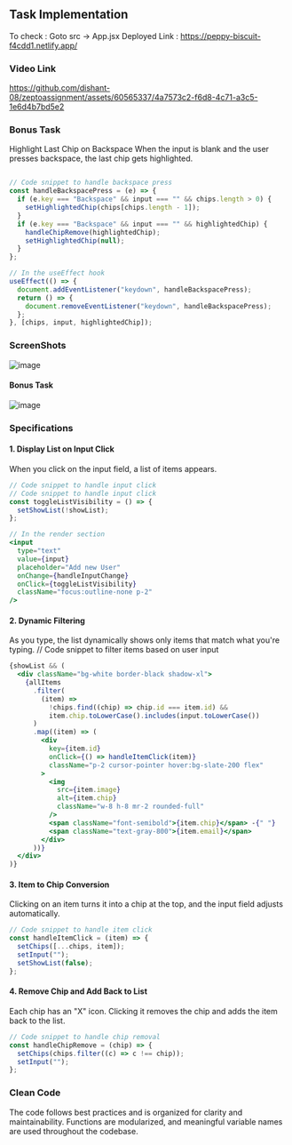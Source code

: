 ## Task Implementation

To check : Goto  src -> App.jsx
Deployed Link :  https://peppy-biscuit-f4cdd1.netlify.app/

### Video Link



https://github.com/dishant-08/zeptoassignment/assets/60565337/4a7573c2-f6d8-4c71-a3c5-1e6d4b7bd5e2




### Bonus Task

Highlight Last Chip on Backspace
When the input is blank and the user presses backspace, the last chip gets highlighted.

``` jsx

// Code snippet to handle backspace press
const handleBackspacePress = (e) => {
  if (e.key === "Backspace" && input === "" && chips.length > 0) {
    setHighlightedChip(chips[chips.length - 1]);
  }
  if (e.key === "Backspace" && input === "" && highlightedChip) {
    handleChipRemove(highlightedChip);
    setHighlightedChip(null);
  }
};

// In the useEffect hook
useEffect(() => {
  document.addEventListener("keydown", handleBackspacePress);
  return () => {
    document.removeEventListener("keydown", handleBackspacePress);
  };
}, [chips, input, highlightedChip]);


```
### ScreenShots

![image](https://github.com/dishant-08/zeptoassignment/assets/60565337/b94ffcff-50e1-43d2-876c-8811412dc471)


#### Bonus Task
![image](https://github.com/dishant-08/zeptoassignment/assets/60565337/822dcc32-87f4-4077-b6e9-63dc9618fdc1)





### Specifications

#### 1. Display List on Input Click

When you click on the input field, a list of items appears.

```jsx
// Code snippet to handle input click
// Code snippet to handle input click
const toggleListVisibility = () => {
  setShowList(!showList);
};

// In the render section
<input
  type="text"
  value={input}
  placeholder="Add new User"
  onChange={handleInputChange}
  onClick={toggleListVisibility}
  className="focus:outline-none p-2"
/>


```

#### 2. Dynamic Filtering
As you type, the list dynamically shows only items that match what you're typing.
// Code snippet to filter items based on user input
``` jsx
{showList && (
  <div className="bg-white border-black shadow-xl">
    {allItems
      .filter(
        (item) =>
          !chips.find((chip) => chip.id === item.id) &&
          item.chip.toLowerCase().includes(input.toLowerCase())
      )
      .map((item) => (
        <div
          key={item.id}
          onClick={() => handleItemClick(item)}
          className="p-2 cursor-pointer hover:bg-slate-200 flex"
        >
          <img
            src={item.image}
            alt={item.chip}
            className="w-8 h-8 mr-2 rounded-full"
          />
          <span className="font-semibold">{item.chip}</span> -{" "}
          <span className="text-gray-800">{item.email}</span>
        </div>
      ))}
  </div>
)}

```
 #### 3. Item to Chip Conversion
Clicking on an item turns it into a chip at the top, and the input field adjusts automatically.

``` jsx
// Code snippet to handle item click
const handleItemClick = (item) => {
  setChips([...chips, item]);
  setInput("");
  setShowList(false);
};

```
#### 4. Remove Chip and Add Back to List
Each chip has an "X" icon. Clicking it removes the chip and adds the item back to the list.

``` jsx
// Code snippet to handle chip removal
const handleChipRemove = (chip) => {
  setChips(chips.filter((c) => c !== chip));
  setInput("");
};

```

### Clean Code
The code follows best practices and is organized for clarity and maintainability. Functions are modularized, and meaningful variable names are used throughout the codebase.





